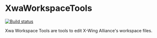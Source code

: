 # XwaWorkspaceTools

[![Build status](https://ci.appveyor.com/api/projects/status/o35p7oeo19iyowo9/branch/main?svg=true)](https://ci.appveyor.com/project/JeremyAnsel/xwaworkspacetools/branch/main)

Xwa Workspace Tools are tools to edit X-Wing Alliance's workspace files.
